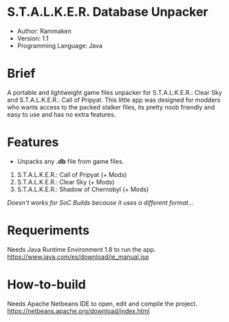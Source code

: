 # S.T.A.L.K.E.R. Database Unpacker
+ Author: Rammaken
+ Version: 1.1
+ Programming Language: Java

# Brief
A portable and lightweight game files unpacker for S.T.A.L.K.E.R.: Clear Sky and S.T.A.L.K.E.R.: Call of Pripyat.
This little app was designed for modders who wants access to the packed stalker files, its pretty noob friendly and easy to use and has no extra features.

# Features
+ Unpacks any **.db** file from game files.
1. S.T.A.L.K.E.R.: Call of Pripyat (+ Mods)
2. S.T.A.L.K.E.R.: Clear Sky (+ Mods)
3. S.T.A.L.K.E.R.: Shadow of Chernobyl (+ Mods)

*Doesn't works for SoC Builds because it uses a different format...*

# Requeriments
Needs Java Runtime Environment 1.8 to run the app.
https://www.java.com/es/download/ie_manual.jsp

# How-to-build
Needs Apache Netbeans IDE to open, edit and compile the project.
https://netbeans.apache.org/download/index.html
